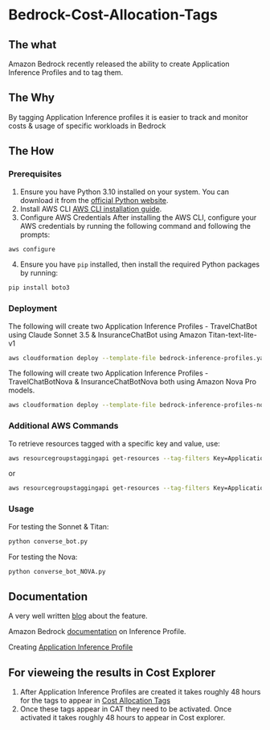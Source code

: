 # Bedrock-Cost-Allocation-Tags

## The what
Amazon Bedrock recently released the ability to create Application Inference Profiles and to tag them.

## The Why
By tagging Application Inference profiles it is easier to track and monitor costs & usage of specific workloads in Bedrock

## The How

### Prerequisites

1. Ensure you have Python 3.10 installed on your system. You can download it from the [official Python website](https://www.python.org/downloads/).
2. Install AWS CLI [AWS CLI installation guide](https://docs.aws.amazon.com/cli/latest/userguide/getting-started-install.html).
3. Configure AWS Credentials
After installing the AWS CLI, configure your AWS credentials by running the following command and following the prompts:

```bash
aws configure
```
4. Ensure you have `pip` installed, then install the required Python packages by running:

```bash
pip install boto3
```
### Deployment

The following will create two Application Inference Profiles - TravelChatBot using Claude Sonnet 3.5 & InsuranceChatBot using Amazon Titan-text-lite-v1
```bash
aws cloudformation deploy --template-file bedrock-inference-profiles.yaml --stack-name BedrockChatBots
```

The following will create two Application Inference Profiles - TravelChatBotNova & InsuranceChatBotNova both using Amazon Nova Pro models.
```bash
aws cloudformation deploy --template-file bedrock-inference-profiles-nova.yaml --stack-name BedrockChatBotsNova
```

### Additional AWS Commands

To retrieve resources tagged with a specific key and value, use:
```bash
aws resourcegroupstaggingapi get-resources --tag-filters Key=Application,Values=InsuranceChatBot
```
or
```bash
aws resourcegroupstaggingapi get-resources --tag-filters Key=Application,Values=InsuranceChatBotNova
```

### Usage
For testing the Sonnet & Titan:

```bash
python converse_bot.py
```
For testing the Nova:

```bash
python converse_bot_NOVA.py 
```

## Documentation

A very well written [blog](https://aws.amazon.com/blogs/machine-learning/track-allocate-and-manage-your-generative-ai-cost-and-usage-with-amazon-bedrock/) about the feature.

Amazon Bedrock [documentation](https://docs.aws.amazon.com/bedrock/latest/userguide/inference-profiles.html) on Inference Profile.

Creating [Application Inference Profile](https://docs.aws.amazon.com/bedrock/latest/userguide/inference-profiles-create.html)

## For vieweing the results in Cost Explorer
1. After Application Inference Profiles are created it takes roughly 48 hours for the tags to appear in [Cost Allocation Tags](https://docs.aws.amazon.com/awsaccountbilling/latest/aboutv2/activating-tags.html)
2. Once these tags appear in CAT they need to be activated. Once activated it takes roughly 48 hours to appear in Cost explorer.
